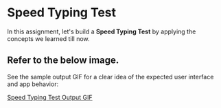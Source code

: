 # Speed Typing Test

In this assignment, let's build a **Speed Typing Test** by applying the concepts we learned till now.

## Refer to the below image.

See the sample output GIF for a clear idea of the expected user interface and app behavior:

[Speed Typing Test Output GIF](https://assets.ccbp.in/frontend/content/dynamic-webapps/speed-typing-test-output.gif)